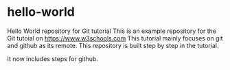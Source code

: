 # hello-world
Hello World repository for Git tutorial
This is an example repository for the Git tutoial on https://www.w3schools.com
This tutorial mainly focuses on git and github as its remote.
This repository is built step by step in the tutorial.

It now includes steps for github.
